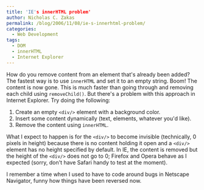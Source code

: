 ```yaml
---
title: 'IE's innerHTML problem'
author: Nicholas C. Zakas
permalink: /blog/2006/11/08/ie-s-innerhtml-problem/
categories:
  - Web Development
tags:
  - DOM
  - innerHTML
  - Internet Explorer
---
```

How do you remove content from an element that's already been added? The fastest way is to use `innerHTML` and set it to an empty string. Boom! The content is now gone. This is much faster than going through and removing each child using `removeChild()`. But there's a problem with this approach in Internet Explorer. Try doing the following:

  1. Create an empty `<div/>` element with a background color.
  2. Insert some content dynamically (text, elements, whatever you'd like).
  3. Remove the content using `innerHTML`.

What I expect to happen is for the `<div/>` to become invisible (technically, 0 pixels in height) because there is no content holding it open and a `<div/>` element has no height specified by default. In IE, the content is removed but the height of the `<div/>` does not go to 0; Firefox and Opera behave as I expected (sorry, don't have Safari handy to test at the moment).

I remember a time when I used to have to code around bugs in Netscape Navigator, funny how things have been reversed now.
